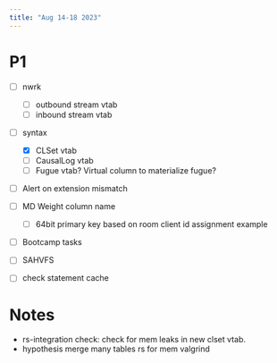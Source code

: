 ```yaml
---
title: "Aug 14-18 2023"
---
```


# P1
- [ ] nwrk
	- [ ] outbound stream vtab
	- [ ] inbound stream vtab
- [ ] syntax
	- [x] CLSet vtab
	- [ ] CausalLog vtab
	- [ ] Fugue vtab? Virtual column to materialize fugue?
- [ ] Alert on extension mismatch
- [ ] MD Weight column name
	- [ ] 64bit primary key based on room client id assignment example
- [ ] Bootcamp tasks
- [ ] SAHVFS
- [ ] check statement cache


# Notes
- rs-integration check: check for mem leaks in new clset vtab.
- hypothesis merge many tables rs for mem valgrind